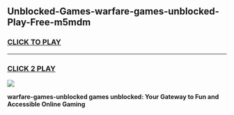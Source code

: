 
## Unblocked-Games-warfare-games-unblocked-Play-Free-m5mdm
<h3>
<a href="https://premium76.site?title=warfare-games-unblocked&ref=21A">CLICK TO PLAY</a></h3>
<hr>

<h3>
<a href="https://premium76.site?title=warfare-games-unblocked&ref=21A">CLICK 2 PLAY</a>
  
</h3>

<a href="https://premium76.site?title=warfare-games-unblocked&ref=21A"><img src="https://clearcache.store/games.png"></a>


**warfare-games-unblocked games unblocked: Your Gateway to Fun and Accessible Online Gaming**
